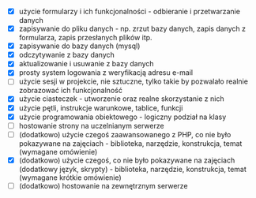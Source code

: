 
- [x] użycie formularzy i ich funkcjonalności - odbieranie i przetwarzanie danych
- [x] zapisywanie do pliku danych - np. zrzut bazy danych, zapis danych z formularza, zapis przesłanych plików itp. 
- [x] zapisywanie do bazy danych (mysql)
- [x] odczytywanie z bazy danych
- [x] aktualizowanie i usuwanie z bazy danych
- [x] prosty system logowania z weryfikacją adresu e-mail
- [ ] użycie sesji w projekcie, nie sztuczne, tylko takie by pozwalało realnie zobrazować ich funkcjonalność
- [x] użycie ciasteczek - utworzenie oraz realne skorzystanie z nich
- [x] użycie pętli, instrukcje warunkowe, tablice, funkcji
- [x] użycie programowania obiektowego - logiczny podział na klasy
- [ ] hostowanie strony na uczelnianym serwerze
- [ ] (dodatkowo) użycie czegoś zaawansowanego z PHP, co nie było pokazywane na zajęciach - biblioteka, narzędzie, konstrukcja, temat (wymagane omówienie)
- [x] (dodatkowo) użycie czegoś, co nie było pokazywane na zajęciach (dodatkowy język, skrypty) - biblioteka, narzędzie, konstrukcja, temat (wymagane krótkie omówienie)
- [ ] (dodatkowo) hostowanie na zewnętrznym serwerze